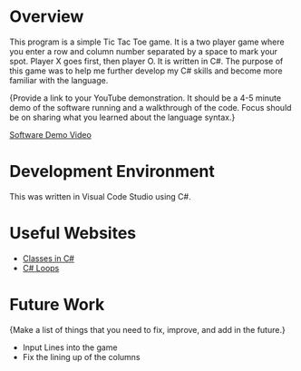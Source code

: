 # Overview

This program is a simple Tic Tac Toe game. It is a two player game where you enter a row and column number separated by a space to mark your spot. Player X goes first, then player O. 
It is written in C#. The purpose of this game was to help me further develop my C# skills and become more familiar with the language. 

{Provide a link to your YouTube demonstration. It should be a 4-5 minute demo of the software running and a walkthrough of the code. Focus should be on sharing what you learned about the language syntax.}

[Software Demo Video](http://youtube.link.goes.here)

# Development Environment

This was written in Visual Code Studio using C#. 

# Useful Websites

- [Classes in C#](https://www.w3schools.com/cs/cs_classes.php)
- [C# Loops ](https://www.w3schools.com/cs/cs_while_loop.php)

# Future Work

{Make a list of things that you need to fix, improve, and add in the future.}

- Input Lines into the game
- Fix the lining up of the columns